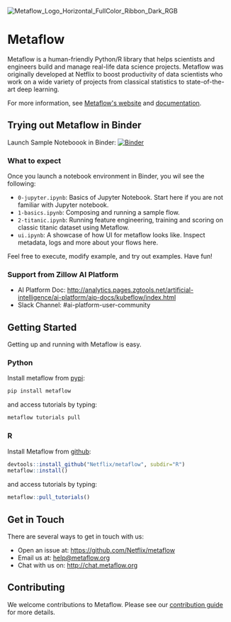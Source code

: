
![Metaflow_Logo_Horizontal_FullColor_Ribbon_Dark_RGB](https://user-images.githubusercontent.com/763451/89453116-96a57e00-d713-11ea-9fa6-82b29d4d6eff.png)


# Metaflow

Metaflow is a human-friendly Python/R library that helps scientists and engineers build and manage real-life data science projects. Metaflow was originally developed at Netflix to boost productivity of data scientists who work on a wide variety of projects from classical statistics to state-of-the-art deep learning.

For more information, see [Metaflow's website](https://metaflow.org) and [documentation](https://docs.metaflow.org).

## Trying out Metaflow in Binder
Launch Sample Noteboook in Binder: [![Binder](https://mybinder.org/badge_logo.svg)](https://mybinder.org/v2/gh/zillow/metaflow/tz/workshop?urlpath=lab/tree/workshop)

### What to expect
Once you launch a notebook environment in Binder, you wil see the following:

* `0-jupyter.ipynb`: Basics of Jupyter Notebook. Start here if you are not familiar with Jupyter notebook.
* `1-basics.ipynb`: Composing and running a sample flow.
* `2-titanic.ipynb`: Running feature engineering, training and scoring on classic titanic dataset using Metaflow.
* `ui.ipynb`: A showcase of how UI for metaflow looks like. Inspect metadata, logs and more about your flows here.

Feel free to execute, modify example, and try out examples. Have fun!

### Support from Zillow AI Platform
* AI Platform Doc: http://analytics.pages.zgtools.net/artificial-intelligence/ai-platform/aip-docs/kubeflow/index.html
* Slack Channel: #ai-platform-user-community

## Getting Started

Getting up and running with Metaflow is easy. 

### Python
Install metaflow from [pypi](https://pypi.org/project/metaflow/):

```sh
pip install metaflow
```

and access tutorials by typing:

```sh
metaflow tutorials pull
```

### R

Install Metaflow from [github](https://github.com/Netflix/metaflow/tree/master/R):

```R
devtools::install_github("Netflix/metaflow", subdir="R")
metaflow::install()
```

and access tutorials by typing:

```R
metaflow::pull_tutorials()
```

## Get in Touch
There are several ways to get in touch with us:

* Open an issue at: https://github.com/Netflix/metaflow 
* Email us at: help@metaflow.org
* Chat with us on: http://chat.metaflow.org 

## Contributing
We welcome contributions to Metaflow. Please see our [contribution guide](https://docs.metaflow.org/introduction/contributing-to-metaflow) for more details.
